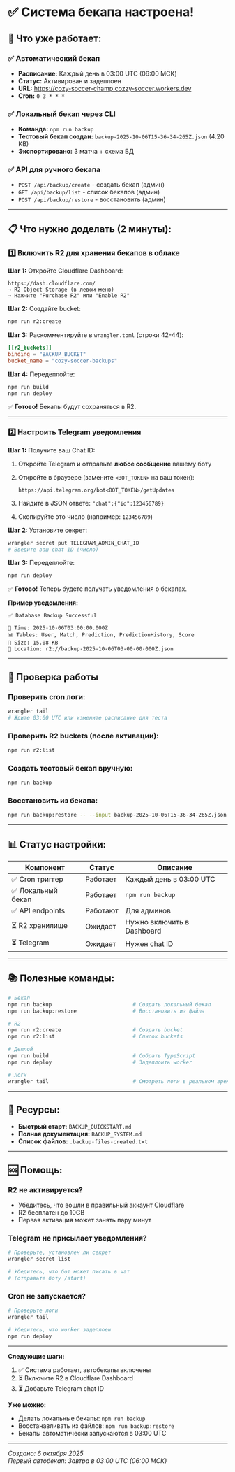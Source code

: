 # ✅ Система бекапа настроена!

## 🎉 Что уже работает:

### ✅ Автоматический бекап
- **Расписание:** Каждый день в 03:00 UTC (06:00 МСК)
- **Статус:** Активирован и задеплоен
- **URL:** https://cozy-soccer-champ.cozzy-soccer.workers.dev
- **Cron:** `0 3 * * *`

### ✅ Локальный бекап через CLI
- **Команда:** `npm run backup`
- **Тестовый бекап создан:** `backup-2025-10-06T15-36-34-265Z.json` (4.20 KB)
- **Экспортировано:** 3 матча + схема БД

### ✅ API для ручного бекапа
- `POST /api/backup/create` - создать бекап (админ)
- `GET /api/backup/list` - список бекапов (админ)  
- `POST /api/backup/restore` - восстановить (админ)

---

## 📋 Что нужно доделать (2 минуты):

### 1️⃣ Включить R2 для хранения бекапов в облаке

**Шаг 1:** Откройте Cloudflare Dashboard:
```
https://dash.cloudflare.com/
→ R2 Object Storage (в левом меню)
→ Нажмите "Purchase R2" или "Enable R2"
```

**Шаг 2:** Создайте bucket:
```bash
npm run r2:create
```

**Шаг 3:** Раскомментируйте в `wrangler.toml` (строки 42-44):
```toml
[[r2_buckets]]
binding = "BACKUP_BUCKET"
bucket_name = "cozy-soccer-backups"
```

**Шаг 4:** Передеплойте:
```bash
npm run build
npm run deploy
```

✅ **Готово!** Бекапы будут сохраняться в R2.

---

### 2️⃣ Настроить Telegram уведомления

**Шаг 1:** Получите ваш Chat ID:

1. Откройте Telegram и отправьте **любое сообщение** вашему боту
   
2. Откройте в браузере (замените `<BOT_TOKEN>` на ваш токен):
   ```
   https://api.telegram.org/bot<BOT_TOKEN>/getUpdates
   ```
   
3. Найдите в JSON ответе: `"chat":{"id":123456789}`
   
4. Скопируйте это число (например: `123456789`)

**Шаг 2:** Установите секрет:
```bash
wrangler secret put TELEGRAM_ADMIN_CHAT_ID
# Введите ваш chat ID (число)
```

**Шаг 3:** Передеплойте:
```bash
npm run deploy
```

✅ **Готово!** Теперь будете получать уведомления о бекапах.

**Пример уведомления:**
```
✅ Database Backup Successful

📅 Time: 2025-10-06T03:00:00.000Z
📊 Tables: User, Match, Prediction, PredictionHistory, Score
💾 Size: 15.08 KB
📍 Location: r2://backup-2025-10-06T03-00-00-000Z.json
```

---

## 🧪 Проверка работы

### Проверить cron логи:
```bash
wrangler tail
# Ждите 03:00 UTC или измените расписание для теста
```

### Проверить R2 buckets (после активации):
```bash
npm run r2:list
```

### Создать тестовый бекап вручную:
```bash
npm run backup
```

### Восстановить из бекапа:
```bash
npm run backup:restore -- --input backup-2025-10-06T15-36-34-265Z.json
```

---

## 📊 Статус настройки:

| Компонент | Статус | Описание |
|-----------|--------|----------|
| ✅ Cron триггер | Работает | Каждый день в 03:00 UTC |
| ✅ Локальный бекап | Работает | `npm run backup` |
| ✅ API endpoints | Работают | Для админов |
| ⏳ R2 хранилище | Ожидает | Нужно включить в Dashboard |
| ⏳ Telegram | Ожидает | Нужен chat ID |

---

## 📚 Полезные команды:

```bash
# Бекап
npm run backup                          # Создать локальный бекап
npm run backup:restore                  # Восстановить из файла

# R2
npm run r2:create                       # Создать bucket
npm run r2:list                         # Список buckets

# Деплой
npm run build                           # Собрать TypeScript
npm run deploy                          # Задеплоить worker

# Логи
wrangler tail                           # Смотреть логи в реальном времени
```

---

## 🔗 Ресурсы:

- **Быстрый старт:** `BACKUP_QUICKSTART.md`
- **Полная документация:** `BACKUP_SYSTEM.md`
- **Список файлов:** `.backup-files-created.txt`

---

## 🆘 Помощь:

### R2 не активируется?
- Убедитесь, что вошли в правильный аккаунт Cloudflare
- R2 бесплатен до 10GB
- Первая активация может занять пару минут

### Telegram не присылает уведомления?
```bash
# Проверьте, установлен ли секрет
wrangler secret list

# Убедитесь, что бот может писать в чат
# (отправьте боту /start)
```

### Cron не запускается?
```bash
# Проверьте логи
wrangler tail

# Убедитесь, что worker задеплоен
npm run deploy
```

---

**Следующие шаги:**
1. ✅ Система работает, автобекапы включены
2. ⏳ Включите R2 в Cloudflare Dashboard
3. ⏳ Добавьте Telegram chat ID

**Уже можно:**
- Делать локальные бекапы: `npm run backup`
- Восстанавливать из файлов: `npm run backup:restore`
- Бекапы автоматически запускаются в 03:00 UTC

---

*Создано: 6 октября 2025*  
*Первый автобекап: Завтра в 03:00 UTC (06:00 МСК)*


